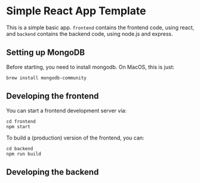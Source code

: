 # Simple React App Template

This is a simple basic app. `frontend` contains the frontend code, using react, and `backend` contains the backend code, using node.js and express.

## Setting up MongoDB

Before starting, you need to install mongodb. On MacOS, this is just:

```
brew install mongodb-community
```

## Developing the frontend

You can start a frontend development server via:

```
cd frontend
npm start
```

To build a (production) version of the frontend, you can:

```
cd backend
npm run build
```

## Developing the backend



